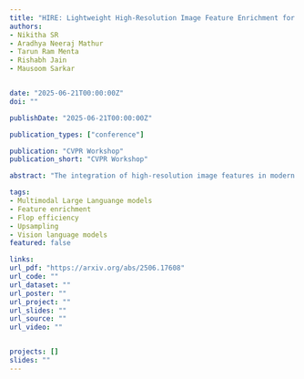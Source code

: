 ```yaml
---
title: "HIRE: Lightweight High-Resolution Image Feature Enrichment for Multimodal LLMs"
authors:
- Nikitha SR
- Aradhya Neeraj Mathur
- Tarun Ram Menta
- Rishabh Jain
- Mausoom Sarkar


date: "2025-06-21T00:00:00Z"
doi: ""

publishDate: "2025-06-21T00:00:00Z"

publication_types: ["conference"]

publication: "CVPR Workshop"
publication_short: "CVPR Workshop"

abstract: "The integration of high-resolution image features in modern multimodal large language models has demonstrated significant improvements in fine-grained visual understanding tasks, achieving high performance across multiple benchmarks. Since these features are obtained from large image encoders like ViT, they come with a significant increase in computational costs due to multiple calls to these encoders. In this work, we first develop an intuition for feature upsampling as a natural extension of high-resolution feature generation. Through extensive experiments and ablations, we demonstrate how a shallow feature enricher can achieve competitive results with tremendous reductions in training and inference time as well as computational cost, with upto 1.5x saving in FLOPs."

tags:
- Multimodal Large Languange models
- Feature enrichment
- Flop efficiency
- Upsampling
- Vision language models
featured: false

links:
url_pdf: "https://arxiv.org/abs/2506.17608"
url_code: ""
url_dataset: ""
url_poster: ""
url_project: ""
url_slides: ""
url_source: ""
url_video: ""


projects: []
slides: ""
---
```


